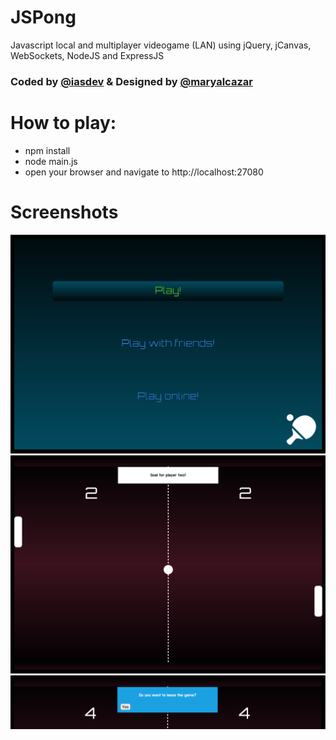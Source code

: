 # JSPong
Javascript local and multiplayer videogame (LAN) using jQuery, jCanvas, WebSockets, NodeJS and ExpressJS

### Coded by <a href="https://github.com/iasdev">@iasdev</a> & Designed by <a href="https://github.com/maryalcazar">@maryalcazar</a>

# How to play:
- npm install
- node main.js
- open your browser and navigate to http://localhost:27080

# Screenshots
![Menu](https://github.com/iasdev/JSPong/blob/main/showcase/menu.PNG?raw=true)
![Playing](https://github.com/iasdev/JSPong/blob/main/showcase/playing.PNG?raw=true)
![In Game Notificatiions](https://github.com/iasdev/JSPong/blob/main/showcase/notifications.PNG?raw=true)
